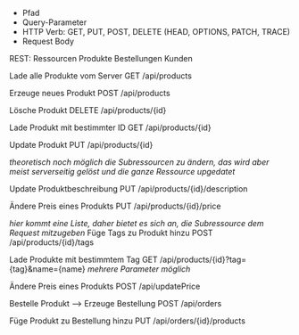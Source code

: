 - Pfad
- Query-Parameter
- HTTP Verb: GET, PUT, POST, DELETE (HEAD, OPTIONS, PATCH, TRACE)
- Request Body

REST: Ressourcen
Produkte
Bestellungen
Kunden

Lade alle Produkte vom Server
GET /api/products

Erzeuge neues Produkt
POST /api/products

Lösche Produkt
DELETE /api/products/{id}

Lade Produkt mit bestimmter ID
GET /api/products/{id}

Update Produkt
PUT /api/products/{id}

*theoretisch noch möglich die Subressourcen zu ändern, das wird aber meist serverseitig gelöst und 
die ganze Ressource upgedatet*

Update Produktbeschreibung
PUT /api/products/{id}/description

Ändere Preis eines Produkts
PUT /api/products/{id}/price

*hier kommt eine Liste, daher bietet es sich an, die Subressource dem Request mitzugeben*
Füge Tags zu Produkt hinzu
POST /api/products/{id}/tags

Lade Produkte mit bestimmtem Tag
GET /api/products/{id}?tag={tag}&name={name} *mehrere Parameter möglich*

Ändere Preis eines Produkts
POST /api/updatePrice

Bestelle Produkt --> Erzeuge Bestellung
POST /api/orders

Füge Produkt zu Bestellung hinzu
PUT /api/orders/{id}/products



